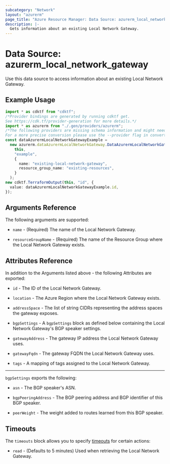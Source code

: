 ```yaml
---
subcategory: "Network"
layout: "azurerm"
page_title: "Azure Resource Manager: Data Source: azurerm_local_network_gateway"
description: |-
  Gets information about an existing Local Network Gateway.
---
```


# Data Source: azurerm\_local\_network\_gateway

Use this data source to access information about an existing Local Network Gateway.

## Example Usage

```typescript
import * as cdktf from "cdktf";
/*Provider bindings are generated by running cdktf get.
See https://cdk.tf/provider-generation for more details.*/
import * as azurerm from "./.gen/providers/azurerm";
/*The following providers are missing schema information and might need manual adjustments to synthesize correctly: azurerm.
For a more precise conversion please use the --provider flag in convert.*/
const dataAzurermLocalNetworkGatewayExample =
  new azurerm.dataAzurermLocalNetworkGateway.DataAzurermLocalNetworkGateway(
    this,
    "example",
    {
      name: "existing-local-network-gateway",
      resource_group_name: "existing-resources",
    }
  );
new cdktf.TerraformOutput(this, "id", {
  value: dataAzurermLocalNetworkGatewayExample.id,
});

```

## Arguments Reference

The following arguments are supported:

*   `name` - (Required) The name of the Local Network Gateway.

*   `resourceGroupName` - (Required) The name of the Resource Group where the Local Network Gateway exists.

## Attributes Reference

In addition to the Arguments listed above - the following Attributes are exported:

*   `id` - The ID of the Local Network Gateway.

*   `location` - The Azure Region where the Local Network Gateway exists.

*   `addressSpace` - The list of string CIDRs representing the address spaces the gateway exposes.

*   `bgpSettings` - A `bgpSettings` block as defined below containing the Local Network Gateway's BGP speaker settings.

*   `gatewayAddress` - The gateway IP address the Local Network Gateway uses.

*   `gatewayFqdn` - The gateway FQDN the Local Network Gateway uses.

*   `tags` - A mapping of tags assigned to the Local Network Gateway.

***

`bgpSettings` exports the following:

*   `asn` - The BGP speaker's ASN.

*   `bgpPeeringAddress` - The BGP peering address and BGP identifier of this BGP speaker.

*   `peerWeight` - The weight added to routes learned from this BGP speaker.

## Timeouts

The `timeouts` block allows you to specify [timeouts](https://www.terraform.io/language/resources/syntax#operation-timeouts) for certain actions:

* `read` - (Defaults to 5 minutes) Used when retrieving the Local Network Gateway.
